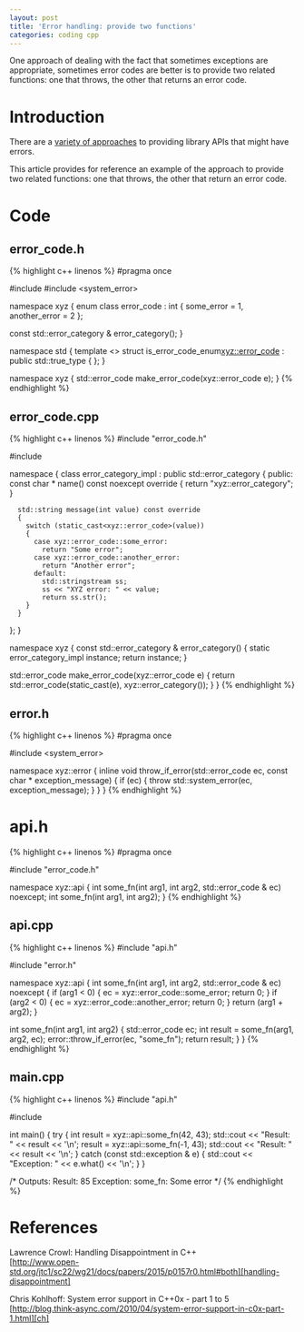 ```yaml
---
layout: post
title: 'Error handling: provide two functions'
categories: coding cpp
---
```


One approach of dealing with the fact that sometimes exceptions are
appropriate, sometimes error codes are better is to provide two related
functions: one that throws, the other that returns an error code.

# Introduction

There are a [variety of approaches][handling-disappointment] to providing
library APIs that might have errors.

This article provides for reference an example of the approach to provide two
related functions: one that throws, the other that return an error code.

# Code

## error_code.h

{% highlight c++ linenos %}
#pragma once

#include <cstdint>
#include <system_error>

namespace xyz
{
  enum class error_code : int
  {
    some_error = 1,
    another_error = 2
  };

  const std::error_category & error_category();
}

namespace std
{
  template <> struct is_error_code_enum<xyz::error_code> : public std::true_type { };
}

namespace xyz
{
  std::error_code make_error_code(xyz::error_code e);
}
{% endhighlight %}


## error_code.cpp

{% highlight c++ linenos %}
#include "error_code.h"

#include <sstream>

namespace
{
  class error_category_impl : public std::error_category
  {
    public:
      const char * name() const noexcept override
      {
        return "xyz::error_category";
      }

      std::string message(int value) const override
      {
        switch (static_cast<xyz::error_code>(value))
        {
          case xyz::error_code::some_error:
            return "Some error";
          case xyz::error_code::another_error:
            return "Another error";
          default:
            std::stringstream ss;
            ss << "XYZ error: " << value;
            return ss.str();
        }
      }
  };
}

namespace xyz
{
  const std::error_category & error_category()
  {
    static error_category_impl instance;
    return instance;
  }

  std::error_code make_error_code(xyz::error_code e)
  {
    return std::error_code(static_cast<int>(e), xyz::error_category());
  }
}
{% endhighlight %}


## error.h

{% highlight c++ linenos %}
#pragma once

#include <system_error>

namespace xyz::error
{
  inline void throw_if_error(std::error_code ec, const char * exception_message)
  {
    if (ec)
    {
      throw std::system_error(ec, exception_message);
    }
  }
}
{% endhighlight %}


# api.h

{% highlight c++ linenos %}
#pragma once

#include "error_code.h"

namespace xyz::api
{
  int some_fn(int arg1, int arg2, std::error_code & ec) noexcept;
  int some_fn(int arg1, int arg2);
}
{% endhighlight %}


## api.cpp

{% highlight c++ linenos %}
#include "api.h"

#include "error.h"

namespace xyz::api
{
  int some_fn(int arg1, int arg2, std::error_code & ec) noexcept
  {
    if (arg1 < 0)
    {
      ec = xyz::error_code::some_error;
      return 0;
    }
    if (arg2 < 0)
    {
      ec = xyz::error_code::another_error;
      return 0;
    }
    return (arg1 + arg2);
  }

  int some_fn(int arg1, int arg2)
  {
    std::error_code ec;
    int result = some_fn(arg1, arg2, ec);
    error::throw_if_error(ec, "some_fn");
    return result;
  }
}
{% endhighlight %}


## main.cpp

{% highlight c++ linenos %}
#include "api.h"

#include <iostream>

int main()
{
  try
  {
    int result = xyz::api::some_fn(42, 43);
    std::cout << "Result: " << result << '\n';
    result = xyz::api::some_fn(-1, 43);
    std::cout << "Result: " << result << '\n';
  }
  catch (const std::exception & e)
  {
    std::cout << "Exception: " << e.what() << '\n';
  }
}

/* Outputs:
Result: 85
Exception: some_fn: Some error
*/
{% endhighlight %}


# References

Lawrence Crowl: Handling Disappointment in C++<br/>
[http://www.open-std.org/jtc1/sc22/wg21/docs/papers/2015/p0157r0.html#both][handling-disappointment]

Chris Kohlhoff: System error support in C++0x - part 1 to 5<br/>
[http://blog.think-async.com/2010/04/system-error-support-in-c0x-part-1.html][ch]

[handling-disappointment]: http://www.open-std.org/jtc1/sc22/wg21/docs/papers/2015/p0157r0.html#both
[ch]: http://blog.think-async.com/2010/04/system-error-support-in-c0x-part-1.html

